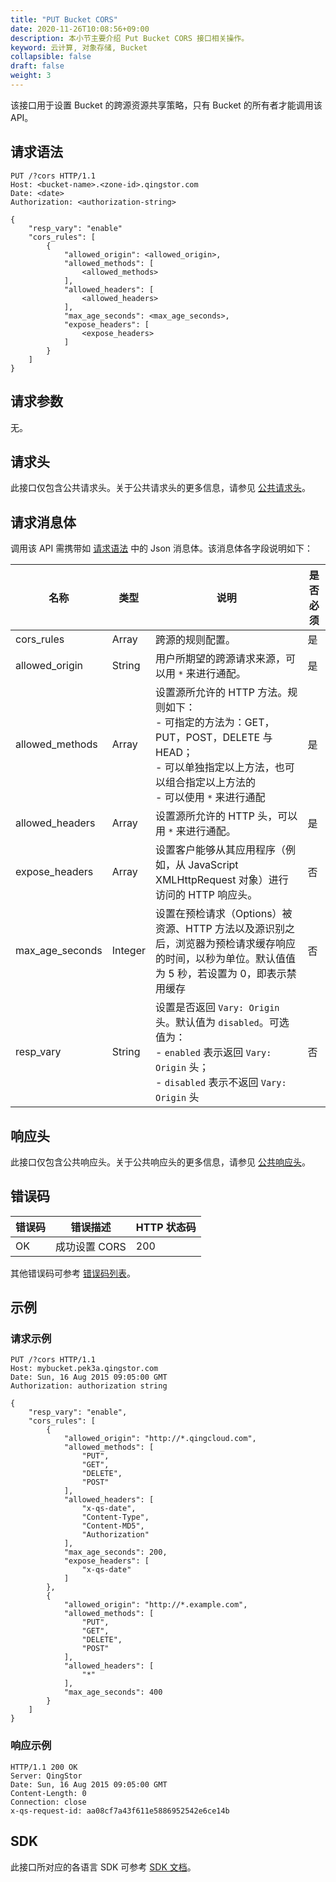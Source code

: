 ```yaml
---
title: "PUT Bucket CORS"
date: 2020-11-26T10:08:56+09:00
description: 本小节主要介绍 Put Bucket CORS 接口相关操作。
keyword: 云计算, 对象存储, Bucket
collapsible: false
draft: false
weight: 3
---
```


该接口用于设置 Bucket 的跨源资源共享策略，只有 Bucket 的所有者才能调用该 API。

## 请求语法

```http
PUT /?cors HTTP/1.1
Host: <bucket-name>.<zone-id>.qingstor.com
Date: <date>
Authorization: <authorization-string>

{
    "resp_vary": "enable"
    "cors_rules": [
        {
            "allowed_origin": <allowed_origin>,
            "allowed_methods": [
                <allowed_methods>
            ],
            "allowed_headers": [
                <allowed_headers>
            ],
            "max_age_seconds": <max_age_seconds>,
            "expose_headers": [
                <expose_headers>
            ]
        }
    ]
}
```

## 请求参数

无。

## 请求头

此接口仅包含公共请求头。关于公共请求头的更多信息，请参见 [公共请求头](/storage/object-storage/api/common_header/#请求头字段-request-header)。

## 请求消息体

调用该 API 需携带如 [请求语法](#请求语法) 中的 Json 消息体。该消息体各字段说明如下：

| 名称 | 类型 | 说明 | 是否必须 |
| --- | --- | --- | --- |
| cors_rules | Array | 跨源的规则配置。 | 是 |
| allowed_origin | String | 用户所期望的跨源请求来源，可以用 `*` 来进行通配。 | 是 |
| allowed_methods | Array | 设置源所允许的 HTTP 方法。规则如下：<br>- 可指定的方法为：GET，PUT，POST，DELETE 与 HEAD； <br>- 可以单独指定以上方法，也可以组合指定以上方法的 <br>- 可以使用 `*` 来进行通配 | 是 |
| allowed_headers | Array | 设置源所允许的 HTTP 头，可以用 `*` 来进行通配。 | 是 |
| expose_headers | Array | 设置客户能够从其应用程序（例如，从 JavaScript XMLHttpRequest 对象）进行访问的 HTTP 响应头。 | 否 |
| max_age_seconds | Integer | 设置在预检请求（Options）被资源、HTTP 方法以及源识别之后，浏览器为预检请求缓存响应的时间，以秒为单位。默认值值为 5 秒，若设置为 0，即表示禁用缓存| 否 |
| resp_vary | String | 设置是否返回 `Vary: Origin`头。默认值为 `disabled`。可选值为：<br>- `enabled` 表示返回 `Vary: Origin` 头； <br>- `disabled` 表示不返回 `Vary: Origin` 头| 否 |


## 响应头

此接口仅包含公共响应头。关于公共响应头的更多信息，请参见 [公共响应头](/storage/object-storage/api/common_header/#响应头字段-response-header)。

## 错误码

| 错误码 | 错误描述 | HTTP 状态码 |
| --- | --- | --- |
| OK | 成功设置 CORS | 200 |

其他错误码可参考 [错误码列表](/storage/object-storage/api/error_code/#错误码列表)。

## 示例

### 请求示例

```http
PUT /?cors HTTP/1.1
Host: mybucket.pek3a.qingstor.com
Date: Sun, 16 Aug 2015 09:05:00 GMT
Authorization: authorization string

{
    "resp_vary": "enable",
    "cors_rules": [
        {
            "allowed_origin": "http://*.qingcloud.com",
            "allowed_methods": [
                "PUT",
                "GET",
                "DELETE",
                "POST"
            ],
            "allowed_headers": [
                "x-qs-date",
                "Content-Type",
                "Content-MD5",
                "Authorization"
            ],
            "max_age_seconds": 200,
            "expose_headers": [
                "x-qs-date"
            ]
        },
        {
            "allowed_origin": "http://*.example.com",
            "allowed_methods": [
                "PUT",
                "GET",
                "DELETE",
                "POST"
            ],
            "allowed_headers": [
                "*"
            ],
            "max_age_seconds": 400
        }
    ]
}
```

### 响应示例

```http
HTTP/1.1 200 OK
Server: QingStor
Date: Sun, 16 Aug 2015 09:05:00 GMT
Content-Length: 0
Connection: close
x-qs-request-id: aa08cf7a43f611e5886952542e6ce14b
```


## SDK

此接口所对应的各语言 SDK 可参考 [SDK 文档](/storage/object-storage/sdk/)。
